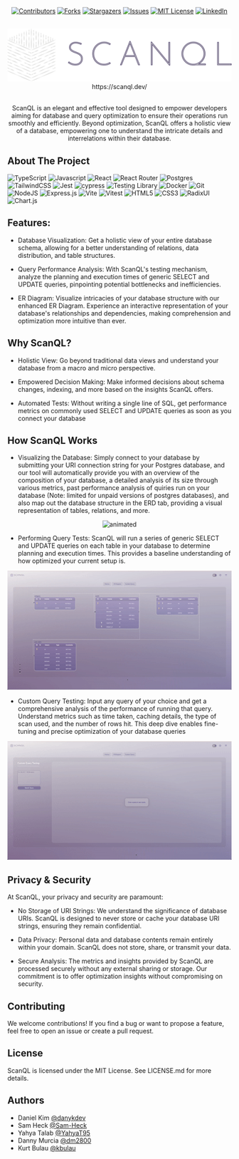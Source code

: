 <div align="center" width="100%"> 

[![Contributors][contributors-shield]][contributors-url]
[![Forks][forks-shield]][forks-url]
[![Stargazers][stars-shield]][stars-url]
[![Issues][issues-shield]][issues-url]
[![MIT License][license-shield]][license-url]
[![LinkedIn][linkedin-shield]][linkedin-url]

</div>

<br />
<div align="center">
  <a href="https://scanql.dev">
    <img src="https://github.com/oslabs-beta/ScanQL/blob/main/src/assets/logo-horizontal-v2-darkmode.png" alt="Logo" width="550" height="auto">
  </a>
  <br />
  https://scanql.dev/
<br/>

<br /> 
  <p align="center">
  ScanQL is an elegant and effective tool designed to empower developers aiming for database and query optimization to ensure their operations run smoothly and efficiently. Beyond optimization, ScanQL offers a holistic view of a database, empowering 
  one to understand the intricate details and interrelations within their database.
    <br />
  </p>
</div>

## About The Project

![TypeScript](https://img.shields.io/badge/typescript-%23007ACC.svg?style=for-the-badge&logo=typescript&logoColor=white)
![Javascript](https://img.shields.io/badge/javascript-%23424242.svg?style=for-the-badge&logo=javascript&logoColor=F7DF1E)
![React](https://img.shields.io/badge/react-%2320232a.svg?style=for-the-badge&logo=react&logoColor=%2361DAFB)
![React Router](https://img.shields.io/badge/React_Router-CA4245?style=for-the-badge&logo=react-router&logoColor=white)
![Postgres](https://img.shields.io/badge/postgres-%23316192.svg?style=for-the-badge&logo=postgresql&logoColor=white)
![TailwindCSS](https://img.shields.io/badge/tailwindcss-%2338B2AC.svg?style=for-the-badge&logo=tailwind-css&logoColor=white)
![Jest](https://img.shields.io/badge/-jest-%23C21325?style=for-the-badge&logo=jest&logoColor=white)
![cypress](https://img.shields.io/badge/-cypress-%23E5E5E5?style=for-the-badge&logo=cypress&logoColor=058a5e)
![Testing Library](https://img.shields.io/badge/TestingLibrary-E33332?style=for-the-badge&logo=TestingLibrary&logoColor=black)
![Docker](https://img.shields.io/badge/docker-2496ED?style=for-the-badge&logo=docker&logoColor=white)
![Git](https://img.shields.io/badge/Git-F05032?style=for-the-badge&logo=Git&logoColor=white)
![NodeJS](https://img.shields.io/badge/node.js-6DA55F?style=for-the-badge&logo=node.js&logoColor=white)
![Express.js](https://img.shields.io/badge/express.js-%23404d59.svg?style=for-the-badge&logo=express&logoColor=%2361DAFB)
![Vite](https://img.shields.io/badge/vite-646CFF?style=for-the-badge&logo=vite&logoColor=FFD62E)
![Vitest](https://img.shields.io/badge/Vitest-6E9F18?style=for-the-badge&logo=Vitest&logoColor=FCC72B)
![HTML5](https://img.shields.io/badge/HTML5-E34F26?style=for-the-badge&logo=HTML5&logoColor=white)
![CSS3](https://img.shields.io/badge/CSS3-1572B6?style=for-the-badge&logo=CSS3&logoColor=white)
![RadixUI](https://img.shields.io/badge/radixui-E1E2E4?style=for-the-badge&logo=radixui&logoColor=161618)
![Chart.js](https://img.shields.io/badge/Chart.js-242121?style=for-the-badge&logo=chart.js&logoColor=FF6384)



## Features:

+ Database Visualization: Get a holistic view of your entire database schema, allowing for a better understanding of relations, data distribution, and table structures.

+ Query Performance Analysis: With ScanQL's testing mechanism, analyze the planning and execution times of generic SELECT and UPDATE queries, pinpointing potential bottlenecks and inefficiencies.

+ ER Diagram: Visualize intricacies of your database structure with our enhanced ER Diagram. Experience an interactive representation of your database's relationships and dependencies, making comprehension and optimization more intuitive than ever.


## Why ScanQL?

+ Holistic View: Go beyond traditional data views and understand your database from a macro and micro perspective.

+ Empowered Decision Making: Make informed decisions about schema changes, indexing, and more based on the insights ScanQL offers.

+ Automated Tests: Without writing a single line of SQL, get performance metrics on commonly used SELECT and UPDATE queries as soon as you connect your database

## How ScanQL Works

+ Visualizing the Database: Simply connect to your database by submitting your URI connection string for your Postgres database, and our tool will automatically provide you with an overview of the composition of your database, a detailed analysis of its size through various metrics, past performance analysis of quiries run on your database (Note: limited for unpaid versions of postgres databases), and also map out the database structure in the ERD tab, providing a visual representation of tables, relations, and more.

<p align="center">
  <img src="https://github.com/oslabs-beta/ScanQL/blob/main/src/assets/GIFs/Dashboard_gif.gif" alt="animated" />
</p>

+ Performing Query Tests: ScanQL will run a series of generic SELECT and UPDATE queries on each table in your database to determine planning and execution times. This provides a baseline understanding of how optimized your current setup is.

<p align="center">
  <img src="https://github.com/oslabs-beta/ScanQL/blob/main/src/assets/GIFs/ERD_gif.gif" alt="animated" />
</p>

+ Custom Query Testing: Input any query of your choice and get a comprehensive analysis of the performance of running that query. Understand metrics such as time taken, caching details, the type of scan used, and the number of rows hit. This deep dive enables fine-tuning and precise optimization of your database queries

<p align="center">
  <img src="https://github.com/oslabs-beta/ScanQL/blob/main/src/assets/GIFs/CustomQuery_gif.gif" alt="animated" />
</p>
  

## Privacy & Security

At ScanQL, your privacy and security are paramount:

+ No Storage of URI Strings: We understand the significance of database URIs. ScanQL is designed to never store or cache your database URI strings, ensuring they remain confidential.

+ Data Privacy: Personal data and database contents remain entirely within your domain. ScanQL does not store, share, or transmit your data.

+ Secure Analysis: The metrics and insights provided by ScanQL are processed securely without any external sharing or storage. Our commitment is to offer optimization insights without compromising on security.


## Contributing
We welcome contributions! If you find a bug or want to propose a feature, feel free to open an issue or create a pull request.

## License
ScanQL is licensed under the MIT License. See LICENSE.md for more details.

## Authors

- Daniel Kim [@danykdev](https://github.com/danykdev)
- Sam Heck [@Sam-Heck](https://github.com/Sam-Heck)
- Yahya Talab [@YahyaT95](https://github.com/YahyaT95)
- Danny Murcia [@dm2800](https://github.com/dm2800)
- Kurt Bulau [@kbulau](https://github.com/kbulau)

[contributors-shield]: https://img.shields.io/github/contributors/oslabs-beta/ScanQL.svg?style=for-the-badge
[contributors-url]: https://github.com/oslabs-beta/ScanQL/graphs/contributors
[forks-shield]: https://img.shields.io/github/forks/oslabs-beta/ScanQL.svg?style=for-the-badge
[forks-url]: https://github.com/oslabs-beta/ScanQL/network/members
[stars-shield]: https://img.shields.io/github/stars/oslabs-beta/ScanQL.svg?style=for-the-badge
[stars-url]: https://github.com/oslabs-beta/ScanQL/stargazers
[issues-shield]: https://img.shields.io/github/issues/oslabs-beta/ScanQL.svg?style=for-the-badge
[issues-url]: https://github.com/oslabs-beta/ScanQL/issues
[license-shield]: https://img.shields.io/github/license/oslabs-beta/ScanQL.svg?style=for-the-badge
[license-url]: https://github.com/oslabs-beta/ScanQLr/blob/master/LICENSE.txt
[linkedin-shield]: https://img.shields.io/badge/-LinkedIn-black.svg?style=for-the-badge&logo=linkedin&colorB=555
[linkedin-url]: https://www.linkedin.com/company/scanql/


